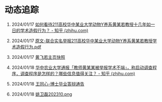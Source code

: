 # 动态追踪

1. 2024/01/17 [如何看待211高校华中某业大学动物Y养系黄某若教授十几年如一日的学术造假行为？ - 知乎 (zhihu.com)](https://zhuanlan.zhihu.com/p/678136207)
2. 2024/01/17 [原文-联合实名举报211高校华中某业大学动物Y养系黄某若教授学术造假行为.pdf](attachments/联合实名举报211高校华中某业大学动物Y养系黄某若教授学术造假行为.pdf)
3. 2024/01/17 [黄飞若主页快照](attachments/screencapture-cncc-bingj-cache-aspx-2024-01-18-14_13_59.png)

4. 2024/01/18 [华中农业大学通报「教师黄某某被举报学术不端」，称启动调查程序，调查程序是怎样的？哪些信息值得关注？ - 知乎 (zhihu.com)](https://www.zhihu.com/question/639885875)

5. 2024/01/18 [王同心-博士毕业答辩通告](attachments/screencapture-yjs-hzau-edu-cn-xghxqy-dbggxqy-jsp-2024-01-18-15_47_24.png)

6. 2024/01/18 [姚卫磊202310.png](attachments/姚卫磊202310.png)